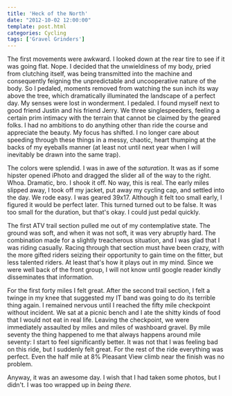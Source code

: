 ```yaml
---
title: 'Heck of the North'
date: "2012-10-02 12:00:00"
template: post.html
categories: Cycling
tags: ['Gravel Grinders']
---
```


The first movements were awkward. I looked down at the rear tire to see if it was going flat. Nope. I decided that the unwieldiness of my body, pried from clutching itself, was being transmitted into the machine and consequently feigning the unpredictable and uncooperative nature of the body. So I pedaled, moments removed from watching the sun inch its way above the tree, which dramatically illuminated the landscape of a perfect day. My senses were lost in wonderment. I pedaled. I found myself next to good friend Justin and his friend Jerry. We three singlespeeders, feeling a certain prim intimacy with the terrain that cannot be claimed by the geared folks. I had no ambitions to do anything other than ride the course and appreciate the beauty. My focus has shifted. I no longer care about speeding through these things in a messy, chaotic, heart thumping at the backs of my eyeballs manner (at least not until next year when I will inevitably be drawn into the same trap).  
  
The colors were splendid. I was in awe of the *saturation*. It was as if some hipster opened iPhoto and dragged the slider all of the way to the right. Whoa. Dramatic, bro. I shook it off. No way, this is real. The early miles slipped away, I took off my jacket, put away my cycling cap, and settled into the day. We rode easy. I was geared 39x17. Although it felt too small early, I figured it would be perfect later. This turned turned out to be false. It was too small for the duration, but that's okay. I could just pedal quickly.  
  
The first ATV trail section pulled me out of my contemplative state. The ground was soft, and when it was not soft, it was very abruptly hard. The combination made for a slightly treacherous situation, and I was glad that I was riding casually. Racing through that section must have been crazy, with the more gifted riders seizing their opportunity to gain time on the fitter, but less talented riders. At least that's how it plays out in my mind. Since we were well back of the front group, I will not know until google reader kindly disseminates that information.  
  
For the first forty miles I felt great. After the second trail section, I felt a twinge in my knee that suggested my IT band was going to do its terrible thing again. I remained nervous until I reached the fifty mile checkpoint without incident. We sat at a picnic bench and I ate the shitty kinds of food that I would not eat in real life. Leaving the checkpoint, we were immediately assaulted by miles and miles of washboard gravel. By mile seventy the thing happened to me that always happens around mile seventy: I start to feel significantly better. It was not that I was feeling bad on this ride, but I suddenly felt great. For the rest of the ride everything was perfect. Even the half mile at 8% Pleasant View climb near the finish was no problem.  
  
Anyway, it was an awesome day. I wish that I had taken some photos, but I didn't. I was too wrapped up in  *being there.*
